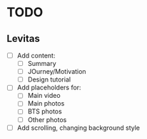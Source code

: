 # TODO
## Levitas
- [ ] Add content:
  - [ ] Summary
  - [ ] JOurney/Motivation
  - [ ] Design tutorial

- [ ] Add placeholders for:
  - [ ] Main video
  - [ ] Main photos
  - [ ] BTS photos
  - [ ] Other photos

- [ ] Add scrolling, changing background style